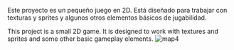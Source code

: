 Este proyecto es un pequeño juego en 2D. Está diseñado para trabajar con texturas y sprites y algunos otros elementos básicos de jugabilidad.

This project is a small 2D game. It is designed to work with textures and sprites and some other basic gameplay elements.
![map4](https://github.com/mcallejo-10/42_so_long/assets/145289332/302ff76d-1af6-4643-afa3-9facc3a3733c)
